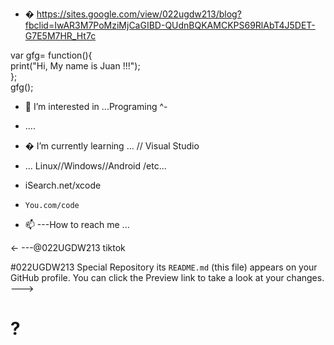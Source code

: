 - �  https://sites.google.com/view/022ugdw213/blog?fbclid=IwAR3M7PoMziMjCaGIBD-QUdnBQKAMCKPS69RlAbT4J5DET-G7E5M7HR_Ht7c     
 
var gfg= function(){  
    print("Hi, My name is Juan !!!");  
};  
gfg(); 


-  👀  I’m interested in ...Programing
    ^-
- ....
- �     I’m currently learning ...
      //   Visual Studio

-  ...      Linux//Windows//Android /etc...

-   iSearch.net/xcode
-     You.com/code

- 📫 ---How to reach me ...

<-    ---@022UGDW213 tiktok

#022UGDW213 Special Repository  its `README.md` (this file) appears on your GitHub profile.
You can click the Preview link to take a look at your changes.
--->
<h1>?
